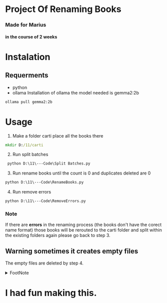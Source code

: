 # Project Of Renaming Books
### Made for Marius 
#### in the course of 2 weeks 
# Instalation 
## Requerments 
- python
- ollama
Installation of ollama the model needed is gemma2:2b
```bat
ollama pull gemma2:2b
```
# Usage

1. Make a folder carti place all the books there
```bat
mkdir D:/11/carti
```
2. Run split batches 
```bat
 python D:\11\---Code\Split Batches.py
```
3. Run rename books until the count is 0 and duplicates deleted are 0
```bat
python D:\11\---Code\RenameBooks.py
```
4. Run remove errors 
```bat
python D:\11\---Code\RemoveErrors.py
```
### **Note**
If there are **errors** in the renaming process (the books don't have the corect name format) those books will be rerouted to the carti folder and split within the existing folders again please go back to step 3.
## Warning sometimes it creates empty files 
The empty files are deleted by step 4.




<details>
<summary>FootNote</summary>

- The code is not perfect and there might be some bugs. 
- If you find any bugs please contact me.
- I am not responsible for the damage of your books.

</details>

# I had fun making this.
